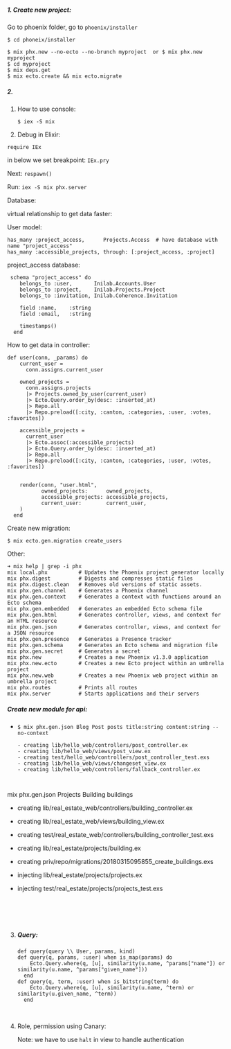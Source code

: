 ##### 1. Create new project:

Go to phoenix folder, go to  `phoenix/installer`

```
$ cd phoneix/installer

$ mix phx.new --no-ecto --no-brunch myproject  or $ mix phx.new myproject
$ cd myproject
$ mix deps.get
$ mix ecto.create && mix ecto.migrate
```

##### 2. 

1. How to use console: 

   `$ iex -S mix`

2.  Debug in Elixir: 

   `require IEx`

   in below we set breakpoint: `IEx.pry`

   Next: `respawn()`

   Run: `iex -S mix phx.server`







Database: 

virtual relationship to get data faster: 



 User model: 

    has_many :project_access,      Projects.Access  # have database with name "project_access"
    has_many :accessible_projects, through: [:project_access, :project]

project_access database: 



```
 schema "project_access" do
    belongs_to :user,       Inilab.Accounts.User
    belongs_to :project,    Inilab.Projects.Project
    belongs_to :invitation, Inilab.Coherence.Invitation

    field :name,    :string
    field :email,   :string

    timestamps()
  end
```





How to get data in controller: 

```
def user(conn, _params) do
    current_user =
      conn.assigns.current_user

    owned_projects =
      conn.assigns.projects
      |> Projects.owned_by_user(current_user)
      |> Ecto.Query.order_by(desc: :inserted_at)
      |> Repo.all
      |> Repo.preload([:city, :canton, :categories, :user, :votes, :favorites])

    accessible_projects =
      current_user
      |> Ecto.assoc(:accessible_projects)
      |> Ecto.Query.order_by(desc: :inserted_at)
      |> Repo.all
      |> Repo.preload([:city, :canton, :categories, :user, :votes, :favorites])


    render(conn, "user.html",
           owned_projects:      owned_projects,
           accessible_projects: accessible_projects,
           current_user:        current_user,
    )
  end
```



Create new migration: 

`$ mix ecto.gen.migration create_users`





Other: 

```
➜ mix help | grep -i phx
mix local.phx          # Updates the Phoenix project generator locally
mix phx.digest         # Digests and compresses static files
mix phx.digest.clean   # Removes old versions of static assets.
mix phx.gen.channel    # Generates a Phoenix channel
mix phx.gen.context    # Generates a context with functions around an Ecto schema
mix phx.gen.embedded   # Generates an embedded Ecto schema file
mix phx.gen.html       # Generates controller, views, and context for an HTML resource
mix phx.gen.json       # Generates controller, views, and context for a JSON resource
mix phx.gen.presence   # Generates a Presence tracker
mix phx.gen.schema     # Generates an Ecto schema and migration file
mix phx.gen.secret     # Generates a secret
mix phx.new            # Creates a new Phoenix v1.3.0 application
mix phx.new.ecto       # Creates a new Ecto project within an umbrella project
mix phx.new.web        # Creates a new Phoenix web project within an umbrella project
mix phx.routes         # Prints all routes
mix phx.server         # Starts applications and their servers
```



##### Create new module for api: 



* ```
  $ mix phx.gen.json Blog Post posts title:string content:string --no-context

  - creating lib/hello_web/controllers/post_controller.ex
  - creating lib/hello_web/views/post_view.ex
  - creating test/hello_web/controllers/post_controller_test.exs
  - creating lib/hello_web/views/changeset_view.ex
  - creating lib/hello_web/controllers/fallback_controller.ex
  ```


 

  ```

  
 mix phx.gen.json Projects Building buildings

- creating lib/real_estate_web/controllers/building_controller.ex
- creating lib/real_estate_web/views/building_view.ex
- creating test/real_estate_web/controllers/building_controller_test.exs
- creating lib/real_estate/projects/building.ex
- creating priv/repo/migrations/20180315095855_create_buildings.exs
- injecting lib/real_estate/projects/projects.ex
- injecting test/real_estate/projects/projects_test.exs










  ```





3. ##### Query: 

   ```
   def query(query \\ User, params, kind)
   def query(q, params, :user) when is_map(params) do
       Ecto.Query.where(q, [u], similarity(u.name, ^params["name"]) or similarity(u.name, ^params["given_name"]))
     end
   def query(q, term, :user) when is_bitstring(term) do
       Ecto.Query.where(q, [u], similarity(u.name, ^term) or similarity(u.given_name, ^term))
     end
   ```

   ​



2. Role, permission using Canary: 

   Note: we have to use `halt` in view to handle authentication 